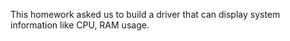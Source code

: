 This homework asked us to build a driver that can display system information like CPU, RAM usage.  
